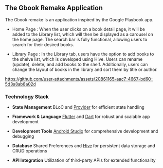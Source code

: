 ## The Gbook Remake Application

The Gbook remake is an application inspired by the Google Playbook app.


- Home Page : When the user clicks on a book detail page, it will be added to the Library list, which will then be displayed as a carousel on the home page. The search bar is fully functional, allowing users to search for their desired books.

- Library Page : In the Library tab, users have the option to add books to the shelve list, which is developed using Hive. Users can rename (update), delete, and add books to the shelf. Additionally, users can change the layout of books in the library and sort them by title or author.

https://github.com/user-attachments/assets/20861165-aac7-4667-bd60-5d3a8ab8a02d

### Technology Stack

- **State Management**
   BLoC and [Provider](https://pub.dev/packages/provider) for efficient state handling
  
- **Framework & Language**
   [Flutter](https://flutter.dev/) and [Dart](https://dart.dev/) for robust and scalable app development
  
- **Development Tools**
   [Android Studio](https://developer.android.com/studio) for comprehensive development and debugging
  
- **Database**
   Shared Preferences and [Hive](https://pub.dev/packages/hive_flutter) for persistent data storage and CRUD operations
  
- **API Integration**
   Utilization of third-party APIs for extended functionality





